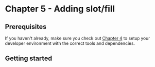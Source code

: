 # Chapter 5 - Adding slot/fill

## Prerequisites

If you haven't already, make sure you check out [Chapter 4](../chapter4/README.md) to setup your developer environment with the correct tools and dependencies.

## Getting started


